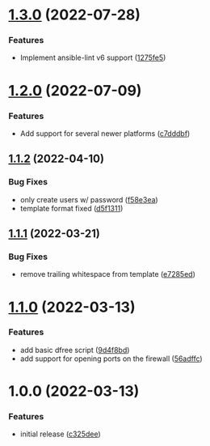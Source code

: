 # [1.3.0](https://github.com/de-it-krachten/ansible-role-samba/compare/v1.2.0...v1.3.0) (2022-07-28)


### Features

* Implement ansible-lint v6 support ([1275fe5](https://github.com/de-it-krachten/ansible-role-samba/commit/1275fe584f83682fb06656f2c2254bad212cbbb2))

# [1.2.0](https://github.com/de-it-krachten/ansible-role-samba/compare/v1.1.2...v1.2.0) (2022-07-09)


### Features

* Add support for several newer platforms ([c7dddbf](https://github.com/de-it-krachten/ansible-role-samba/commit/c7dddbffa6a1b03e96bb6ceeaeddbcaab1edd08a))

## [1.1.2](https://github.com/de-it-krachten/ansible-role-samba/compare/v1.1.1...v1.1.2) (2022-04-10)


### Bug Fixes

* only create users w/ password ([f58e3ea](https://github.com/de-it-krachten/ansible-role-samba/commit/f58e3ea195031eae5552b974fed37fcbbe0c5663))
* template format fixed ([d5f1311](https://github.com/de-it-krachten/ansible-role-samba/commit/d5f1311cc8e9cbcbcfbbbd0e537546dffe5ae3fe))

## [1.1.1](https://github.com/de-it-krachten/ansible-role-samba/compare/v1.1.0...v1.1.1) (2022-03-21)


### Bug Fixes

* remove trailing whitespace from template ([e7285ed](https://github.com/de-it-krachten/ansible-role-samba/commit/e7285edf434c1e438a14339f598fec2ef8c744ce))

# [1.1.0](https://github.com/de-it-krachten/ansible-role-samba/compare/v1.0.0...v1.1.0) (2022-03-13)


### Features

* add basic dfree script ([9d4f8bd](https://github.com/de-it-krachten/ansible-role-samba/commit/9d4f8bd939f232ca63d96d76402397e3e750c8d7))
* add support for opening ports on the firewall ([56adffc](https://github.com/de-it-krachten/ansible-role-samba/commit/56adffc7efeec829dbbb808d9caebb4b0aa34c89))

# 1.0.0 (2022-03-13)


### Features

* initial release ([c325dee](https://github.com/de-it-krachten/ansible-role-samba/commit/c325dee0085008598dcb8d13fbf502dae1595590))
